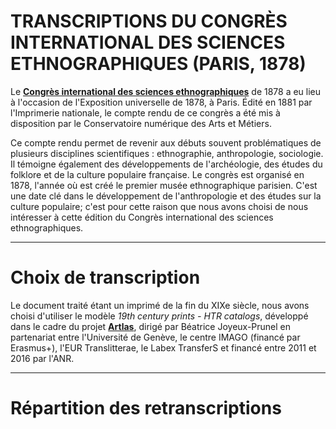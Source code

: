 # TRANSCRIPTIONS DU CONGRÈS INTERNATIONAL DES SCIENCES ETHNOGRAPHIQUES (PARIS, 1878)

Le **[Congrès international des sciences ethnographiques](http://cnum.cnam.fr/CGI/redir.cgi?8XAE243)** de 1878 a eu lieu à l'occasion de l'Exposition universelle de 1878, à Paris. Édité en 1881 par l'Imprimerie nationale, le compte rendu de ce congrès a été mis à disposition par le Conservatoire numérique des Arts et Métiers.


Ce compte rendu permet de revenir aux débuts souvent problématiques de plusieurs disciplines scientifiques : ethnographie, anthropologie, sociologie. Il témoigne également des développements de l'archéologie, des études du folklore et de la culture populaire française. Le congrès est organisé en 1878, l'année où est créé le premier musée ethnographique parisien. C'est une date clé dans le développement de l'anthropologie et des études sur la culture populaire; c'est pour cette raison que nous avons choisi de nous intéresser à cette édition du Congrès international des sciences ethnographiques.


---

# Choix de transcription

Le document traité étant un imprimé de la fin du XIXe siècle, nous avons choisi d'utiliser le modèle *19th century prints - HTR catalogs*, développé dans le cadre du projet **[Artlas](https://artlas.huma-num.fr/fr/)**, dirigé par Béatrice Joyeux-Prunel en partenariat entre l'Université de Genève, le centre IMAGO (financé par Erasmus+), l'EUR Translitterae, le Labex TransferS et financé entre 2011 et 2016 par l'ANR.

---

# Répartition des retranscriptions


